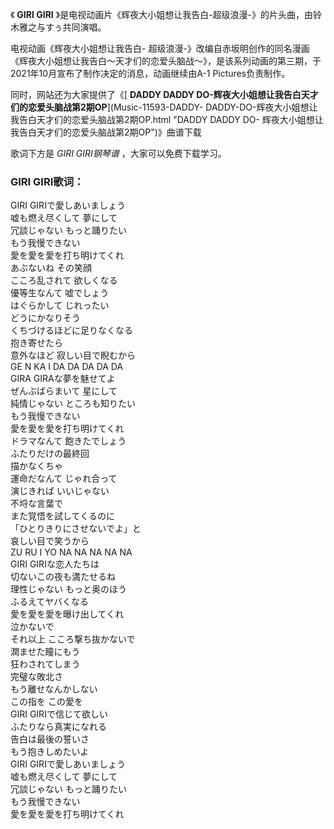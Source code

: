 

《 **GIRI GIRI** 》是电视动画片《辉夜大小姐想让我告白-超级浪漫-》的片头曲，由铃木雅之与すぅ共同演唱。

电视动画《辉夜大小姐想让我告白-
超级浪漫-》改编自赤坂明创作的同名漫画《辉夜大小姐想让我告白～天才们的恋爱头脑战～》，是该系列动画的第三期，于2021年10月宣布了制作决定的消息，动画继续由A-1
Pictures负责制作。

同时，网站还为大家提供了《[ **DADDY DADDY DO-辉夜大小姐想让我告白天才们的恋爱头脑战第2期OP**](Music-11593-DADDY-
DADDY-DO-辉夜大小姐想让我告白天才们的恋爱头脑战第2期OP.html "DADDY DADDY DO-
辉夜大小姐想让我告白天才们的恋爱头脑战第2期OP")》曲谱下载

歌词下方是 _GIRI GIRI钢琴谱_ ，大家可以免费下载学习。

### GIRI GIRI歌词：

GIRI GIRIで愛しあいましょう  
嘘も燃え尽くして 夢にして  
冗談じゃない もっと踊りたい  
もう我慢できない  
愛を愛を愛を打ち明けてくれ  
あぶないね その笑顔  
こころ乱されて 欲しくなる  
優等生なんて 嘘でしょう  
はぐらかして じれったい  
どうにかなりそう  
くちづけるほどに足りなくなる  
抱き寄せたら  
意外なほど 寂しい目で睨むから  
GE N KA I DA DA DA DA DA  
GIRA GIRAな夢を魅せてよ  
ぜんぶばらまいて 星にして  
純情じゃない ところも知りたい  
もう我慢できない  
愛を愛を愛を打ち明けてくれ  
ドラマなんて 飽きたでしょう  
ふたりだけの最終回  
描かなくちゃ  
運命だなんて じゃれ合って  
演じきれば いいじゃない  
不埒な言葉で  
また覚悟を試してくるのに  
「ひとりきりにさせないでよ」と  
哀しい目で笑うから  
ZU RU I YO NA NA NA NA NA  
GIRI GIRIな恋人たちは  
切ないこの夜も満たせるね  
理性じゃない もっと奥のほう  
ふるえてヤバくなる  
愛を愛を愛を曝け出してくれ  
泣かないで  
それ以上 こころ撃ち抜かないで  
潤ませた瞳にもう  
狂わされてしまう  
完璧な敗北さ  
もう離せなんかしない  
この指を この愛を  
GIRI GIRIで信じて欲しい  
ふたりなら真実になれる  
告白は最後の誓いさ  
もう抱きしめたいよ  
GIRI GIRIで愛しあいましょう  
嘘も燃え尽くして 夢にして  
冗談じゃない もっと踊りたい  
もう我慢できない  
愛を愛を愛を打ち明けてくれ

